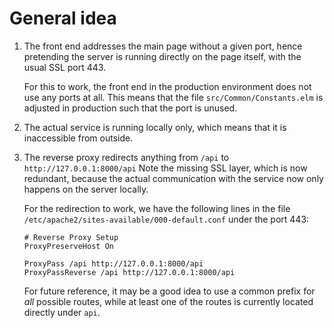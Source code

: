 # General idea

1. The front end addresses the main page without a given port, 
   hence pretending the server is running directly on the page itself, with the usual SSL port 443.

   For this to work, the front end in the production environment does not use any ports at all.
   This means that the file `src/Common/Constants.elm` is adjusted in production such that the port is unused.
1. The actual service is running locally only, which means that it is inaccessible from outside.
1. The reverse proxy redirects anything from `/api` to `http://127.0.0.1:8000/api`
   Note the missing SSL layer, which is now redundant, because the actual communication with the service
   now only happens on the server locally.

   For the redirection to work, we have the following lines in the file `/etc/apache2/sites-available/000-default.conf`
   under the port 443:

   ```
   # Reverse Proxy Setup
   ProxyPreserveHost On

   ProxyPass /api http://127.0.0.1:8000/api
   ProxyPassReverse /api http://127.0.0.1:8000/api
   ```

   For future reference, it may be a good idea to use a common prefix for *all* possible routes,
   while at least one of the routes is currently located directly under `api`.